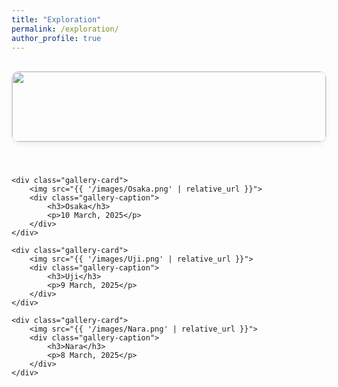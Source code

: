 ```yaml
---
title: "Exploration"
permalink: /exploration/
author_profile: true
---
```


<style>
    .gallery-grid {
        display: grid;
        /* 1. 改为单列布局 */
        grid-template-columns: 1fr; 
        /* 适当增大了图片间的垂直间距 */
        gap: 2.5rem; 
        padding: 1rem 0;
        /* 为了在大屏幕上显示效果更好，设定一个最大宽度并居中 */
        max-width: 800px;
        margin: 0 auto;
    }
    .gallery-card {
        border: 1px solid #e0e0e0;
        border-radius: 12px;
        overflow: hidden;
        box-shadow: 0 4px 8px rgba(0,0,0,0.05);
        transition: transform 0.3s ease, box-shadow 0.3s ease;
    }
    .gallery-card:hover {
        transform: translateY(-5px);
        box-shadow: 0 8px 16px rgba(0,0,0,0.1);
    }
    .gallery-card img {
        width: 100%;
        /* 2. 移除了固定的 height: 220px; 让图片高度自适应 */
        object-fit: cover;
        display: block;
    }
    .gallery-caption {
        padding: 1rem;
        text-align: center;
        font-size: 0.9em;
        color: #555;
    }
    .gallery-caption h3 {
        margin: 0 0 0.5rem 0;
        font-size: 1.2em;
        color: #333;
    }
</style>

<div class="gallery-grid">
    <div class="gallery-card">
        <img src="{{ '/images/Wakayama.png' | relative_url }}">
        <div class="gallery-caption">
            <h3>Wakayama</h3>
            <p>11 March, 2025</p>
        </div>
    </div>

    <div class="gallery-card">
        <img src="{{ '/images/Osaka.png' | relative_url }}">
        <div class="gallery-caption">
            <h3>Osaka</h3>
            <p>10 March, 2025</p>
        </div>
    </div>

    <div class="gallery-card">
        <img src="{{ '/images/Uji.png' | relative_url }}">
        <div class="gallery-caption">
            <h3>Uji</h3>
            <p>9 March, 2025</p>
        </div>
    </div>

    <div class="gallery-card">
        <img src="{{ '/images/Nara.png' | relative_url }}">
        <div class="gallery-caption">
            <h3>Nara</h3>
            <p>8 March, 2025</p>
        </div>
    </div>
</div>

